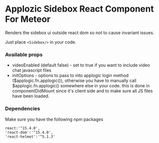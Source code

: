 # Applozic Sidebox React Component For Meteor

Renders the sidebox ui outside react dom so not to cause invariant issues.

Just place ```<Sidebox/>``` in your code.

### Available props
- videoEnabled (default false) - set to true if you want to include video chat javascript files
- initOptions - options to pass to into applogic login method ($applogic.fn.applogic()), otherwise you have to manually call $applogic.fn.applogic() somewhere else in your code. this is done in componentDidMount since it's client side and to make sure all JS files have been loaded.

### Dependencies

Make sure you have the following npm packages
```
react:'^15.4.0',
'react-dom':'^15.4.0',
'react-helmet':'^5.1.3'
```
